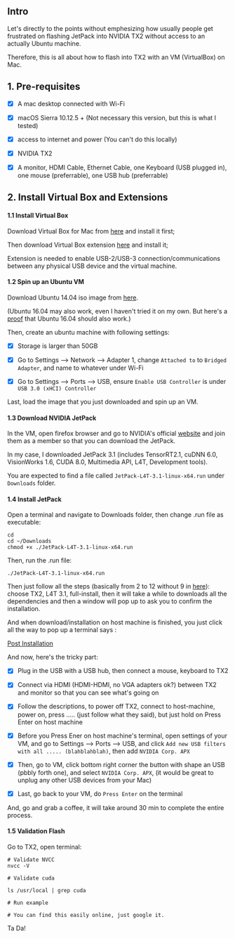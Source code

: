 ## Intro

Let's directly to the points without emphesizing how usually people get frustrated on flashing JetPack into NVIDIA TX2 without access to an actually Ubuntu machine.

Therefore, this is all about how to flash into TX2 with an VM (VirtualBox) on Mac.

## 1. Pre-requisites

- [X] A mac desktop connected with Wi-Fi

- [X] macOS Sierra 10.12.5 + (Not necessary this version, but this is what I tested)

- [X] access to internet and power (You can't do this locally)

- [X] NVIDIA TX2

- [X] A monitor, HDMI Cable, Ethernet Cable, one Keyboard (USB plugged in), one mouse (preferrable), one USB hub (preferrable)

## 2. Install Virtual Box and Extensions

#### 1.1 Install Virtual Box

Download Virtual Box for Mac from [here](http://download.virtualbox.org/virtualbox/5.1.28/VirtualBox-5.1.28-117968-OSX.dmg) and install it first; 

Then download Virtual Box extension [here](http://download.virtualbox.org/virtualbox/5.1.28/Oracle_VM_VirtualBox_Extension_Pack-5.1.28-117968.vbox-extpack) and install it;

Extension is needed to enable USB-2/USB-3 connection/communications between any physical USB device and the virtual machine.

#### 1.2 Spin up an Ubuntu VM

Download Ubuntu 14.04 iso image from [here](http://releases.ubuntu.com/14.04/ubuntu-14.04.5-desktop-amd64.iso).

(Ubuntu 16.04 may also work, even I haven't tried it on my own. But here's a [proof](https://devtalk.nvidia.com/default/topic/1002081/jetson-tx2/jetpack-3-0-install-with-a-vm/post/5210987/#5210987) that Ubuntu 16.04 should also work.)

Then, create an ubuntu machine with following settings:

- [X] Storage is larger than 50GB

- [X] Go to Settings --> Network --> Adapter 1, change `Attached to` to `Bridged Adapter`, and name to whatever under Wi-Fi

- [X] Go to Settings --> Ports --> USB, ensure `Enable USB Controller` is under `USB 3.0 (xHCI) Controller`

Last, load the image that you just downloaded and spin up an VM.

#### 1.3 Download NVIDIA JetPack

In the VM, open firefox browser and go to NVIDIA's official [website](https://developer.nvidia.com/embedded/jetpack) and join them as a member so that you can download the JetPack.

In my case, I downloaded JetPack 3.1 (includes TensorRT2.1, cuDNN 6.0, VisionWorks 1.6, CUDA 8.0, Multimedia API, L4T, Development tools).

You are expected to find a file called `JetPack-L4T-3.1-linux-x64.run` under `Downloads` folder.

#### 1.4 Install JetPack

Open a terminal and navigate to Downloads folder, then change .run file as executable:

```
cd
cd ~/Downloads
chmod +x ./JetPack-L4T-3.1-linux-x64.run
```

Then, run the .run file:

```
./JetPack-L4T-3.1-linux-x64.run

```

Then just follow all the steps (basically from 2 to 12 without 9 in [here](http://docs.nvidia.com/jetpack-l4t/2_1/content/developertools/mobile/jetpack/jetpack_l4t/2.0/jetpack_l4t_install.htm)): choose TX2, L4T 3.1, full-install, then it will take a while to downloads all the dependencies and then a window will pop up to ask you to confirm the installation.

And when download/installation on host machine is finished, you just click all the way to pop up a terminal says : 

[Post Installation](http://docs.nvidia.com/jetpack-l4t/2_1/content/developertools/mobile/jetpack/images/jetpack_l4t_force_recovery_mode.001_600x364.png)


And now, here's the tricky part:

- [X] Plug in the USB with a USB hub, then connect a mouse, keyboard to TX2

- [X] Connect via HDMI (HDMI-HDMI, no VGA adapters ok?) between TX2 and monitor so that you can see what's going on

- [X] Follow the descriptions, to power off TX2, connect to host-machine, power on, press ..... (just follow what they said), but just hold on Press Enter on host machine 

- [X] Before you Press Ener on host machine's terminal, open settings of your VM, and go to Settings --> Ports --> USB, and click `Add new USB filters with all ..... (blahblahblah)`, then add `NVIDIA Corp. APX`

- [X] Then, go to VM, click bottom right corner the button with shape an USB (pbbly forth one), and select `NVIDIA Corp. APX`, (it would be great to unplug any other USB devices from your Mac)

- [X] Last, go back to your VM, do `Press Enter` on the terminal

And, go and grab a coffee, it will take around 30 min to complete the entire process.


#### 1.5 Validation Flash

Go to TX2, open terminal:

```
# Validate NVCC
nvcc -V

# Validate cuda

ls /usr/local | grep cuda

# Run example

# You can find this easily online, just google it.
```

Ta Da!
